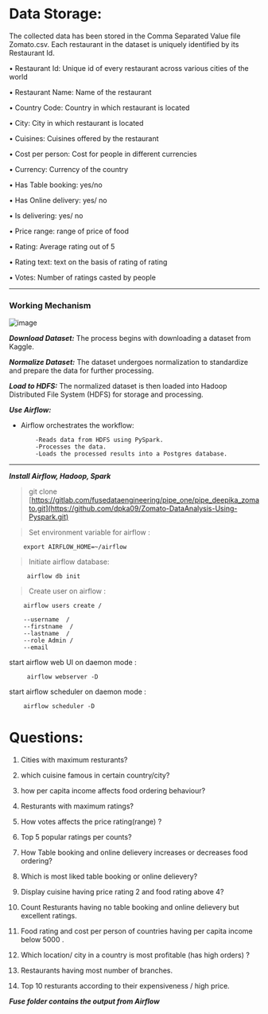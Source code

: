 # Data Storage:

The collected data has been stored in the Comma Separated Value file Zomato.csv. Each restaurant in the dataset is uniquely identified by its Restaurant Id.

• Restaurant Id: Unique id of every restaurant across various cities of the world

• Restaurant Name: Name of the restaurant

• Country Code: Country in which restaurant is located

• City: City in which restaurant is located

• Cuisines: Cuisines offered by the restaurant

• Cost per person: Cost for people in different currencies

• Currency: Currency of the country

• Has Table booking: yes/no

• Has Online delivery: yes/ no

• Is delivering: yes/ no

• Price range: range of price of food

• Rating: Average rating out of 5

• Rating text: text on the basis of rating of rating

• Votes: Number of ratings casted by people

---

### Working Mechanism

![image](https://github.com/user-attachments/assets/0a78469e-82cb-49d2-92f5-a4cb2ef940fa)

***Download Dataset:*** The process begins with downloading a dataset from Kaggle.

***Normalize Dataset:*** The dataset undergoes normalization to standardize and prepare the data for further processing.

***Load to HDFS:*** The normalized dataset is then loaded into Hadoop Distributed File System (HDFS) for storage and processing.

***Use Airflow:***

- Airflow orchestrates the workflow:

          -Reads data from HDFS using PySpark.
          -Processes the data.
          -Loads the processed results into a Postgres database.


---
***Install Airflow, Hadoop, Spark***

>git clone [https://gitlab.com/fusedataengineering/pipe_one/pipe_deepika_zomato.git](https://github.com/dpka09/Zomato-DataAnalysis-Using-Pyspark.git)

>Set environment variable for airflow :

        export AIRFLOW_HOME=~/airflow

>Initiate airflow database:

         airflow db init

>Create user on airflow :

        airflow users create /
    
        --username  /
        --firstname  /
        --lastname  /
        --role Admin /
        --email 




start airflow web UI on daemon mode : 

         airflow webserver -D 

start airflow scheduler on daemon mode : 
        
        airflow scheduler -D 


# Questions:


1. Cities with maximum resturants?

2. which cuisine famous in certain country/city?

3. how per capita income affects food ordering behaviour?

4. Resturants with maximum ratings?

5. How votes affects the price rating(range) ?

6. Top 5 popular ratings per counts?

7. How Table booking and  online delievery increases or decreases food ordering?

8. Which is most liked table booking or online delievery?

9. Display cuisine having price rating 2 and food rating above 4?

10. Count Resturants having no table booking and online delievery  but excellent ratings.

11. Food rating and cost per person of countries having per capita income below 5000 .

12. Which location/ city in a country is most profitable (has high orders) ?

13. Restaurants having most number of branches.

14. Top 10 resturants according to their expensiveness / high price.



***Fuse folder contains the output from Airflow***
